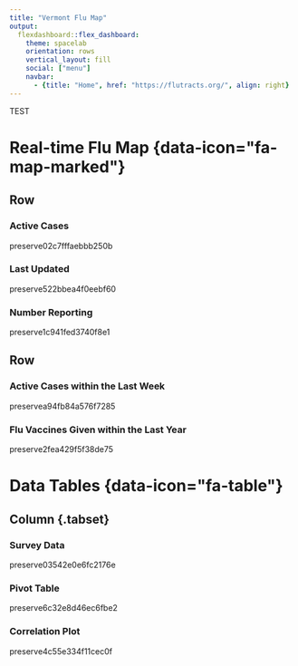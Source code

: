 ```yaml
---
title: "Vermont Flu Map"
output: 
  flexdashboard::flex_dashboard:
    theme: spacelab
    orientation: rows
    vertical_layout: fill
    social: ["menu"]
    navbar:
      - {title: "Home", href: "https://flutracts.org/", align: right}
---
```




TEST









Real-time Flu Map {data-icon="fa-map-marked"}
=====================================

Row
-----------------------------------------------------------------------

### Active Cases

<div class="knitr-options" data-fig-width="576" data-fig-height="460"></div>
preserve02c7fffaebbb250b

### Last Updated

<div class="knitr-options" data-fig-width="576" data-fig-height="460"></div>
preserve522bbea4f0eebf60

### Number Reporting

<div class="knitr-options" data-fig-width="576" data-fig-height="460"></div>
preserve1c941fed3740f8e1

Row
-----------------------------------------------------------------------

### Active Cases within the Last Week

<div class="knitr-options" data-fig-width="576" data-fig-height="460"></div>
preservea94fb84a576f7285

### Flu Vaccines Given within the Last Year

<div class="knitr-options" data-fig-width="576" data-fig-height="460"></div>
preserve2fea429f5f38de75

Data Tables {data-icon="fa-table"}
=====================================   

Column {.tabset}
-----------------------------------------------------------------------

### Survey Data

<div class="knitr-options" data-fig-width="576" data-fig-height="460"></div>
preserve03542e0e6fc2176e

### Pivot Table

<div class="knitr-options" data-fig-width="576" data-fig-height="460"></div>
preserve6c32e8d46ec6fbe2

### Correlation Plot

<div class="knitr-options" data-fig-width="576" data-fig-height="460"></div>
preserve4c55e334f11cec0f



























